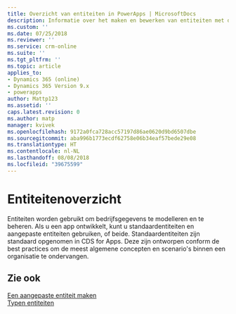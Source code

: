 ```yaml
---
title: Overzicht van entiteiten in PowerApps | MicrosoftDocs
description: Informatie over het maken en bewerken van entiteiten met de PowerApps-portal
ms.custom: ''
ms.date: 07/25/2018
ms.reviewer: ''
ms.service: crm-online
ms.suite: ''
ms.tgt_pltfrm: ''
ms.topic: article
applies_to:
- Dynamics 365 (online)
- Dynamics 365 Version 9.x
- powerapps
author: Mattp123
ms.assetid: ''
caps.latest.revision: 0
ms.author: matp
manager: kvivek
ms.openlocfilehash: 9172a0fca728acc57197d86ae0620d9bd6507dbe
ms.sourcegitcommit: aba996b1773ecdf62758e06b34eaf57bede29e08
ms.translationtype: HT
ms.contentlocale: nl-NL
ms.lasthandoff: 08/08/2018
ms.locfileid: "39675599"
---
```

# <a name="entity-overview"></a>Entiteitenoverzicht

Entiteiten worden gebruikt om bedrijfsgegevens te modelleren en te beheren. Als u een app ontwikkelt, kunt u standaardentiteiten en aangepaste entiteiten gebruiken, of beide. Standaardentiteiten zijn standaard opgenomen in CDS for Apps. Deze zijn ontworpen conform de best practices om de meest algemene concepten en scenario's binnen een organisatie te ondervangen.

## <a name="see-also"></a>Zie ook
[Een aangepaste entiteit maken](data-platform-create-entity.md) <br/>
[Typen entiteiten](types-of-entities.md)

